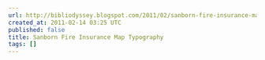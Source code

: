 ```yaml
---
url: http://bibliodyssey.blogspot.com/2011/02/sanborn-fire-insurance-map-typography.html
created_at: 2011-02-14 03:25 UTC
published: false
title: Sanborn Fire Insurance Map Typography
tags: []
---
```



